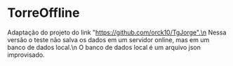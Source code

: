 # TorreOffline

Adaptação do projeto do link "https://github.com/orck10/TgJorge".\n
Nessa versão o teste não salva os dados em um servidor online, mas em um banco de dados local.\n
O banco de dados local é um arquivo json improvisado.
